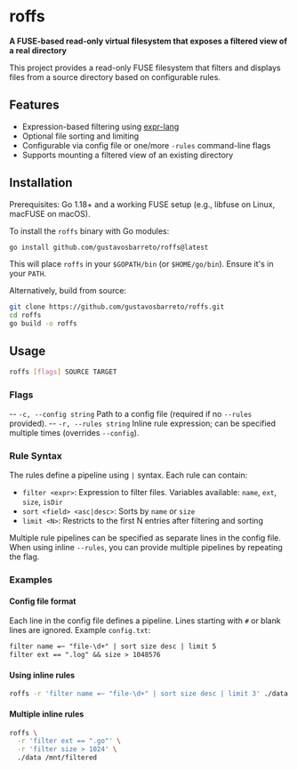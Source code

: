 # roffs

**A FUSE-based read-only virtual filesystem that exposes a filtered view of a real directory**

This project provides a read-only FUSE filesystem that filters and displays files from a source directory based on configurable rules.

## Features

- Expression-based filtering using [expr-lang](https://github.com/expr-lang/expr)
- Optional file sorting and limiting
- Configurable via config file or one/more `-rules` command-line flags
- Supports mounting a filtered view of an existing directory

## Installation

Prerequisites: Go 1.18+ and a working FUSE setup (e.g., libfuse on Linux, macFUSE on macOS).

To install the `roffs` binary with Go modules:
```bash
go install github.com/gustavosbarreto/roffs@latest
```

This will place `roffs` in your `$GOPATH/bin` (or `$HOME/go/bin`). Ensure it's in your `PATH`.

Alternatively, build from source:
```bash
git clone https://github.com/gustavosbarreto/roffs.git
cd roffs
go build -o roffs
```

## Usage

```bash
roffs [flags] SOURCE TARGET
```

### Flags

-- `-c, --config string`   Path to a config file (required if no `--rules` provided).
-- `-r, --rules string`    Inline rule expression; can be specified multiple times (overrides `--config`).

### Rule Syntax

The rules define a pipeline using `|` syntax. Each rule can contain:

- `filter <expr>`: Expression to filter files. Variables available: `name`, `ext`, `size`, `isDir`
- `sort <field> <asc|desc>`: Sorts by `name` or `size`
- `limit <N>`: Restricts to the first N entries after filtering and sorting

Multiple rule pipelines can be specified as separate lines in the config file. When using inline `--rules`, you can provide multiple pipelines by repeating the flag.

### Examples

#### Config file format
Each line in the config file defines a pipeline. Lines starting with `#` or blank lines are ignored.
Example `config.txt`:
```txt
filter name =~ "file-\d+" | sort size desc | limit 5
filter ext == ".log" && size > 1048576
```

#### Using inline rules
```bash
roffs -r 'filter name =~ "file-\d+" | sort size desc | limit 3' ./data /mnt/filtered
```

#### Multiple inline rules
```bash
roffs \
  -r 'filter ext == ".go"' \
  -r 'filter size > 1024' \
  ./data /mnt/filtered
```
